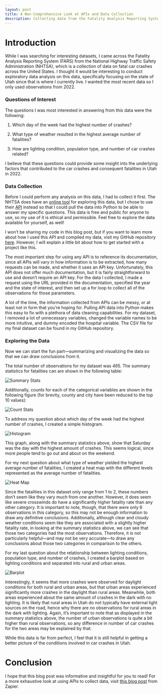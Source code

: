 ```yaml
---
layout: post
title: A Non-Comprehensive Look at APIs and Data Collection
description: Collecting data from the Fatality Analysis Reporting System (FARS) and performing exploratory data analysis on it.
---
```


# Introduction

While I was searching for interesting datasets, I came across the Fatality Analysis Reporting System (FARS) from the National Highway Traffic Safety Administration (NHTSA), which is a collection of data on fatal car crashes across the United States. I thought it would be interesting to conduct exploratory data analysis on this data, specifically focusing on the state of Utah since that is where I currently live. I wanted the most recent data so I only used observations from 2022.

### Questions of Interest

The questions I was most interested in answering from this data were the following:

1. Which day of the week had the highest number of crashes?

2. What type of weather resulted in the highest average number of fatalities?

3. How are lighting condition, population type, and number of car crashes related?

I believe that these questions could provide some insight into the underlying factors that contributed to the car crashes and consequent fatalities in Utah in 2022.

### Data Collection

Before I could perform any analysis on this data, I had to collect it first. The NHTSA does have an [online tool](https://cdan.dot.gov/query) for exploring this data, but I chose to use their [API](https://crashviewer.nhtsa.dot.gov/CrashAPI) instead so that I could pull the data into Python to be able to answer my specific questions. This data is free and public for anyone to use, so my use of it is ethical and permissible. Feel free to explore the data available for yourself, as well!

I won’t be sharing my code in this blog post, but if you want to learn more about how I used this API and compiled my data, visit my GitHub repository [here](https://github.com/darianrd/Accident-Data). However, I will explain a little bit about how to get started with a project like this.

The most important step for using any API is to reference its documentation, since all APIs will vary in how information is to be extracted, how many requests can be made, and whether it uses an API key. Unfortunately, this API does not offer much documentation, but it is fairly straightforward to use and doesn’t require an API key. For the data I collected, I made a request using the URL provided in the documentation, specified the year and the state of interest, and then set up a for loop to collect all of the observations for those parameters. 

A lot of the time, the information collected from APIs can be messy, or at least not in form that you’re hoping for. Pulling API data into Python makes this easy to fix with a plethora of data cleaning capabilities. For my dataset, I removed a lot of unnecessary variables, changed the variable names to be more intuitive, and dummy encoded the hospital variable. The CSV file for my final dataset can be found in my GitHub repository.

### Exploring the Data

Now we can start the fun part—summarizing and visualizing the data so that we can draw conclusions from it.

The total number of observations for my dataset was 465. The summary statistics for fatalities can are shown in the following table:

![Summary Stats](https://raw.githubusercontent.com/darianrd/StatBlog/3fd9ce1ac41e11236ac2f5f879fcf4967e951589/assets/img/Summary%20Stats.png)

Additionally, counts for each of the categorical variables are shown in the following figure (for brevity, county and city have been reduced to the top 10 values):

![Count Stats](https://raw.githubusercontent.com/darianrd/StatBlog/3fd9ce1ac41e11236ac2f5f879fcf4967e951589/assets/img/Count%20Stats.png)

To address my question about which day of the week had the highest number of crashes, I created a simple histogram.

![Histogram](https://raw.githubusercontent.com/darianrd/StatBlog/3fd9ce1ac41e11236ac2f5f879fcf4967e951589/assets/img/API%20Histogram.png)

This graph, along with the summary statistics above, show that Saturday was the day with the highest amount of crashes. This seems logical, since more people tend to go out and about on the weekend.

For my next question about what type of weather yielded the highest average number of fatalities, I created a heat map with the different levels represented as the average number of fatalities. 

![Heat Map](https://raw.githubusercontent.com/darianrd/StatBlog/3fd9ce1ac41e11236ac2f5f879fcf4967e951589/assets/img/API%20Heat%20Map.png)

Since the fatalities in this dataset only range from 1 to 2, these numbers don’t seem like they vary much from one another. However, it does seem like severe crosswinds do have a significantly higher fatality rate than any other category. It is important to note, though, that there were only 6 observations in this category, so this may not be enough information to draw any definitive conclusions. Additionally, although clear and cloudy weather conditions seem like they are associated with a slightly higher fatality rate, in looking at the summary statistics above, we can see that those two categories had the most observations. Therefore, it is not particularly helpful—and may not be very accurate—to draw any conclusions about those two categories in comparison to the others.

For my last question about the relationship between lighting conditions, population type, and number of crashes, I created a barplot based on lighting conditions and separated into rural and urban areas.

![Barplot](https://raw.githubusercontent.com/darianrd/StatBlog/3fd9ce1ac41e11236ac2f5f879fcf4967e951589/assets/img/API%20Barplot.png)

Interestingly, it seems that more crashes were observed for daylight conditions for both rural and urban areas, but that urban areas experienced significantly more crashes in the daylight than rural areas. Meanwhile, both areas experienced about the same amount of crashes in the dark with no lighting. It is likely that rural areas in Utah do not typically have external light sources on the road, hence why there are no observations for rural areas in the dark with lighting. Again, it’s important to note that as displayed in the summary statistics above, the number of urban observations is quite a bit higher than rural observations, so any difference in number of car crashes for the two areas may be explained by that.

While this data is far from perfect, I feel that it is still helpful in getting a better picture of the conditions involved in car crashes in Utah.

# Conclusion
I hope that this blog post was informative and insightful for you to read! For a more exhaustive look at using APIs to collect data, visit [this blog post](https://zapier.com/blog/how-to-use-api/) from Zapier. 
